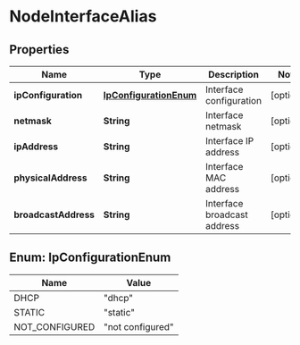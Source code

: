 # NodeInterfaceAlias

## Properties
Name | Type | Description | Notes
------------ | ------------- | ------------- | -------------
**ipConfiguration** | [**IpConfigurationEnum**](#IpConfigurationEnum) | Interface configuration |  [optional]
**netmask** | **String** | Interface netmask |  [optional]
**ipAddress** | **String** | Interface IP address |  [optional]
**physicalAddress** | **String** | Interface MAC address |  [optional]
**broadcastAddress** | **String** | Interface broadcast address |  [optional]

<a name="IpConfigurationEnum"></a>
## Enum: IpConfigurationEnum
Name | Value
---- | -----
DHCP | &quot;dhcp&quot;
STATIC | &quot;static&quot;
NOT_CONFIGURED | &quot;not configured&quot;
